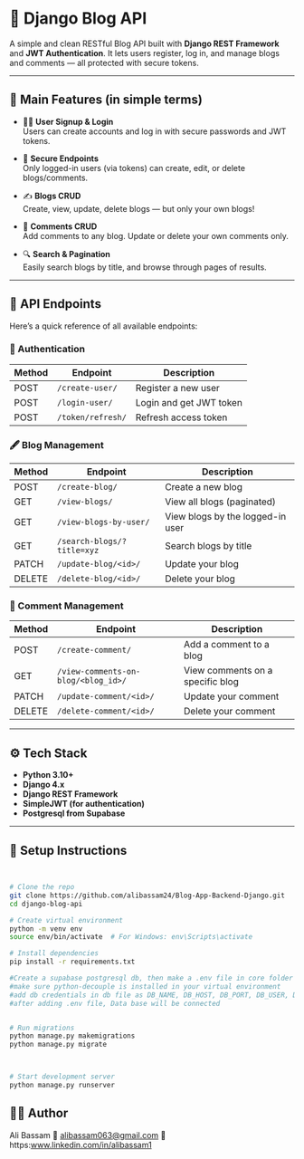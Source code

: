 # 📝 Django Blog API

A simple and clean RESTful Blog API built with **Django REST Framework** and **JWT Authentication**. It lets users register, log in, and manage blogs and comments — all protected with secure tokens.

---

## 🚀 Main Features (in simple terms)

- 🧑‍💻 **User Signup & Login**  
  Users can create accounts and log in with secure passwords and JWT tokens.

- 🔐 **Secure Endpoints**  
  Only logged-in users (via tokens) can create, edit, or delete blogs/comments.

- ✍️ **Blogs CRUD**  
  Create, view, update, delete blogs — but only your own blogs!

- 💬 **Comments CRUD**  
  Add comments to any blog. Update or delete your own comments only.

- 🔍 **Search & Pagination**  
  Easily search blogs by title, and browse through pages of results.

---

## 📂 API Endpoints

Here’s a quick reference of all available endpoints:

### 🔑 Authentication

| Method | Endpoint             | Description                  |
|--------|----------------------|------------------------------|
| POST   | `/create-user/`      | Register a new user          |
| POST   | `/login-user/`       | Login and get JWT token      |
| POST   | `/token/refresh/`    | Refresh access token         |

### 🖋 Blog Management

| Method | Endpoint                         | Description                     |
|--------|----------------------------------|---------------------------------|
| POST   | `/create-blog/`                  | Create a new blog               |
| GET    | `/view-blogs/`                   | View all blogs (paginated)      |
| GET    | `/view-blogs-by-user/`           | View blogs by the logged-in user|
| GET    | `/search-blogs/?title=xyz`       | Search blogs by title           |
| PATCH  | `/update-blog/<id>/`             | Update your blog                |
| DELETE | `/delete-blog/<id>/`             | Delete your blog                |

### 💬 Comment Management

| Method | Endpoint                                | Description                       |
|--------|-----------------------------------------|-----------------------------------|
| POST   | `/create-comment/`                      | Add a comment to a blog           |
| GET    | `/view-comments-on-blog/<blog_id>/`     | View comments on a specific blog  |
| PATCH  | `/update-comment/<id>/`                 | Update your comment               |
| DELETE | `/delete-comment/<id>/`                 | Delete your comment               |

---

## ⚙️ Tech Stack

- **Python 3.10+**
- **Django 4.x**
- **Django REST Framework**
- **SimpleJWT (for authentication)**
- **Postgresql from Supabase**

---
## 🔧 Setup Instructions

```bash


# Clone the repo
git clone https://github.com/alibassam24/Blog-App-Backend-Django.git
cd django-blog-api

# Create virtual environment
python -m venv env
source env/bin/activate  # For Windows: env\Scripts\activate

# Install dependencies
pip install -r requirements.txt

#Create a supabase postgresql db, then make a .env file in core folder
#make sure python-decouple is installed in your virtual environment
#add db credentials in db file as DB_NAME, DB_HOST, DB_PORT, DB_USER, DB_PASSWORD
#after adding .env file, Data base will be connected


# Run migrations
python manage.py makemigrations
python manage.py migrate



# Start development server
python manage.py runserver
```

## 🙋‍♂️ Author
Ali Bassam
📧 alibassam063@gmail.com
🔗 https:www.linkedin.com/in/alibassam1